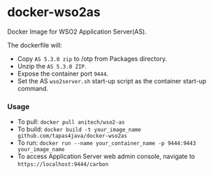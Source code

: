 docker-wso2as
=============

Docker Image for WSO2 Application Server(AS).

The dockerfile will:

* Copy `AS 5.3.0 zip` to /otp from Packages directory.
* Unzip the `AS 5.3.0 ZIP`.
* Expose the container port `9444`.
* Set the AS `wso2server.sh` start-up script as the container start-up command.

### Usage
* To pull: `docker pull anitech/wso2-as`
* To build: `docker build -t your_image_name github.com/tapas4java/docker-wso2as`
* To run: `docker run --name your_container_name -p 9444:9443 your_image_name`
* To access Application Server web admin console, navigate to `https://localhost:9444/carbon`